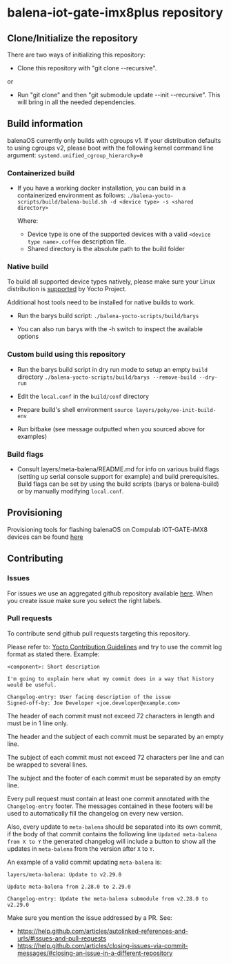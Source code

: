 #  balena-iot-gate-imx8plus repository

## Clone/Initialize the repository

There are two ways of initializing this repository:
* Clone this repository with "git clone --recursive".

or

* Run "git clone" and then "git submodule update --init --recursive". This will
bring in all the needed dependencies.

## Build information

balenaOS currently only builds with cgroups v1. If your distribution defaults
to using cgroups v2, please boot with the following kernel command line
argument:
`systemd.unified_cgroup_hierarchy=0`

### Containerized build

* If you have a working docker installation, you can build in a containerized
  environment as follows:
  `./balena-yocto-scripts/build/balena-build.sh -d <device type> -s <shared directory>`

  Where:
    * Device type is one of the supported devices with a valid `<device type name>.coffee` description file.
    * Shared directory is the absolute path to the build folder

### Native build

To build all supported device types natively, please make sure your Linux
distribution is [supported](https://docs.yoctoproject.org/singleindex.html#supported-linux-distributions) by Yocto Project.

Additional host tools need to be installed for native builds to work.

* Run the barys build script:
  `./balena-yocto-scripts/build/barys`

* You can also run barys with the -h switch to inspect the available options

### Custom build using this repository

* Run the barys build script in dry run mode to setup an empty `build` directory
    `./balena-yocto-scripts/build/barys --remove-build --dry-run`

* Edit the `local.conf` in the `build/conf` directory

* Prepare build's shell environment
    `source layers/poky/oe-init-build-env`

* Run bitbake (see message outputted when you sourced above for examples)

### Build flags

* Consult layers/meta-balena/README.md for info on various build flags (setting
up serial console support for example) and build prerequisites. Build flags can
be set by using the build scripts (barys or balena-build) or by manually
modifying `local.conf`.

## Provisioning

Provisioning tools for flashing balenaOS on Compulab IOT-GATE-iMX8 devices can be found [here](https://github.com/balena-os/iot-gate-imx8plus-flashtools.git)

## Contributing

### Issues

For issues we use an aggregated github repository available [here](https://github.com/balena-os/balena-os/issues). When you create issue make sure you select the right labels.

### Pull requests

To contribute send github pull requests targeting this repository.

Please refer to: [Yocto Contribution Guidelines](https://wiki.yoctoproject.org/wiki/Contribution_Guidelines#General_Information) and try to use the commit log format as stated there. Example:
```
<component>: Short description

I'm going to explain here what my commit does in a way that history
would be useful.

Changelog-entry: User facing description of the issue
Signed-off-by: Joe Developer <joe.developer@example.com>
```

The header of each commit must not exceed 72 characters in length and must be in 1 line only.

The header and the subject of each commit must be separated by an empty line.

The subject of each commit must not exceed 72 characters per line and can be wrapped to several lines.

The subject and the footer of each commit must be separated by an empty line.

Every pull request must contain at least one commit annotated with the `Changelog-entry` footer. The messages contained in these footers will be used to automatically fill the changelog on every new version.

Also, every update to `meta-balena` should be separated into its own commit, if the body of that commit contains the following line `Updated meta-balena from X to Y` the generated changelog will include a button to show all the updates in `meta-balena` from the version after `X` to `Y`.

An example of a valid commit updating `meta-balena` is:

```
layers/meta-balena: Update to v2.29.0

Update meta-balena from 2.28.0 to 2.29.0

Changelog-entry: Update the meta-balena submodule from v2.28.0 to v2.29.0
```

Make sure you mention the issue addressed by a PR. See:
* https://help.github.com/articles/autolinked-references-and-urls/#issues-and-pull-requests
* https://help.github.com/articles/closing-issues-via-commit-messages/#closing-an-issue-in-a-different-repository
